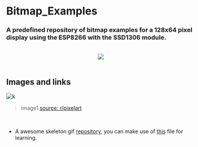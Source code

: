 # Bitmap_Examples
<h3> <b> A predefined repository of bitmap examples for a 128x64 pixel display using the ESP8266 with the SSD1306 module. </b> </h3> <br />
<div align="center"><img src="https://c.tenor.com/1qupgAaVsJgAAAAd/tenor.gif" loop=infinite /></div>
<br />
<h2>Images and links</h2>

 ![k](https://github.com/user-attachments/assets/1cfd0cf5-580b-4212-acb2-9bffcfea5248)  <br />
 > image1 [source: r/pixelart](https://www.reddit.com/r/PixelArt/comments/fnamaf/7_colors_used_128x64_pxls_hope_you_like_it/?utm_source=share&utm_medium=web3x&utm_name=web3xcss&utm_term=1&utm_content=share_button)
<br />

* A awesome skeleton gif [repository](https://github.com/sandhan26/Skeletor-animation-arduino.git), you can make use of [this](-animation-arduino/blob/master/skeletor_v1/skeletor_v1.ino) file for learning.
